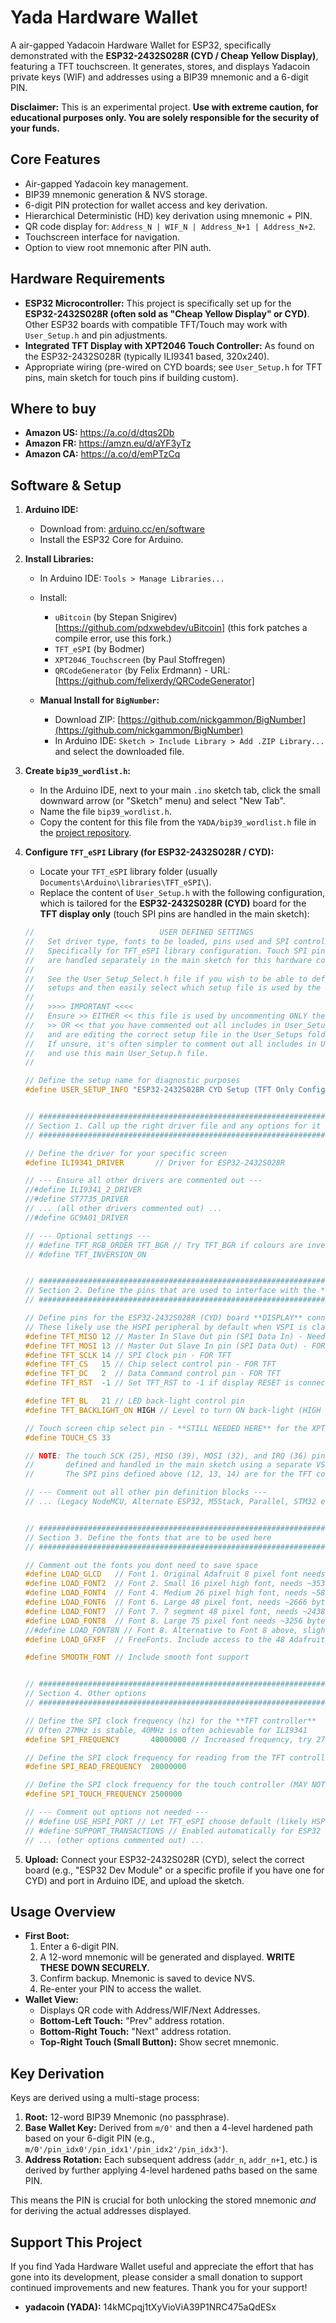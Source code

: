 # Yada Hardware Wallet

A air-gapped Yadacoin Hardware Wallet for ESP32, specifically demonstrated with the **ESP32-2432S028R (CYD / Cheap Yellow Display)**, featuring a TFT touchscreen. It generates, stores, and displays Yadacoin private keys (WIF) and addresses using a BIP39 mnemonic and a 6-digit PIN.

**Disclaimer:** This is an experimental project. **Use with extreme caution, for educational purposes only. You are solely responsible for the security of your funds.**

## Core Features

- Air-gapped Yadacoin key management.
- BIP39 mnemonic generation & NVS storage.
- 6-digit PIN protection for wallet access and key derivation.
- Hierarchical Deterministic (HD) key derivation using mnemonic + PIN.
- QR code display for: `Address_N | WIF_N | Address_N+1 | Address_N+2`.
- Touchscreen interface for navigation.
- Option to view root mnemonic after PIN auth.

## Hardware Requirements

- **ESP32 Microcontroller:** This project is specifically set up for the **ESP32-2432S028R (often sold as "Cheap Yellow Display" or CYD)**. Other ESP32 boards with compatible TFT/Touch may work with `User_Setup.h` and pin adjustments.
- **Integrated TFT Display with XPT2046 Touch Controller:** As found on the ESP32-2432S028R (typically ILI9341 based, 320x240).
- Appropriate wiring (pre-wired on CYD boards; see `User_Setup.h` for TFT pins, main sketch for touch pins if building custom).

## Where to buy

- **Amazon US:** https://a.co/d/dtqs2Db
- **Amazon FR:** https://amzn.eu/d/aYF3yTz
- **Amazon CA:** https://a.co/d/emPTzCq

## Software & Setup

1.  **Arduino IDE:**

    - Download from: [arduino.cc/en/software](https://www.arduino.cc/en/software/)
    - Install the ESP32 Core for Arduino.

2.  **Install Libraries:**

    - In Arduino IDE: `Tools > Manage Libraries...`
    - Install:

      - `uBitcoin` (by Stepan Snigirev) [https://github.com/pdxwebdev/uBitcoin] (this fork patches a compile error, use this fork.)
      - `TFT_eSPI` (by Bodmer)
      - `XPT2046_Touchscreen` (by Paul Stoffregen)
      - `QRCodeGenerator` (by Felix Erdmann) - URL: [https://github.com/felixerdy/QRCodeGenerator]

    - **Manual Install for `BigNumber`:**
      - Download ZIP: [https://github.com/nickgammon/BigNumber](https://github.com/nickgammon/BigNumber)
      - In Arduino IDE: `Sketch > Include Library > Add .ZIP Library...` and select the downloaded file.

3.  **Create `bip39_wordlist.h`:**

    - In the Arduino IDE, next to your main `.ino` sketch tab, click the small downward arrow (or "Sketch" menu) and select "New Tab".
    - Name the file `bip39_wordlist.h`.
    - Copy the content for this file from the `YADA/bip39_wordlist.h` file in the [project repository](https://github.com/pdxwebdev/yada-wallet/blob/main/YADA/bip39_wordlist.h).

4.  **Configure `TFT_eSPI` Library (for ESP32-2432S028R / CYD):**

    - Locate your `TFT_eSPI` library folder (usually `Documents\Arduino\libraries\TFT_eSPI\`).
    - Replace the content of `User_Setup.h` with the following configuration, which is tailored for the **ESP32-2432S028R (CYD)** board for the **TFT display only** (touch SPI pins are handled in the main sketch):

    ```cpp
    //                            USER DEFINED SETTINGS
    //   Set driver type, fonts to be loaded, pins used and SPI control method etc.
    //   Specifically for TFT_eSPI library configuration. Touch SPI pins (SCK, MOSI, MISO)
    //   are handled separately in the main sketch for this hardware configuration.
    //
    //   See the User_Setup_Select.h file if you wish to be able to define multiple
    //   setups and then easily select which setup file is used by the compiler.
    //
    //   >>>> IMPORTANT <<<<
    //   Ensure >> EITHER << this file is used by uncommenting ONLY the lines you need
    //   >> OR << that you have commented out all includes in User_Setup_Select.h
    //   and are editing the correct setup file in the User_Setups folder.
    //   If unsure, it's often simpler to comment out all includes in User_Setup_Select.h
    //   and use this main User_Setup.h file.
    //

    // Define the setup name for diagnostic purposes
    #define USER_SETUP_INFO "ESP32-2432S028R CYD Setup (TFT Only Config)"


    // ##################################################################################
    // Section 1. Call up the right driver file and any options for it
    // ##################################################################################

    // Define the driver for your specific screen
    #define ILI9341_DRIVER       // Driver for ESP32-2432S028R

    // --- Ensure all other drivers are commented out ---
    //#define ILI9341_2_DRIVER
    //#define ST7735_DRIVER
    // ... (all other drivers commented out) ...
    //#define GC9A01_DRIVER

    // --- Optional settings ---
    // #define TFT_RGB_ORDER TFT_BGR // Try TFT_BGR if colours are inverted
    // #define TFT_INVERSION_ON


    // ##################################################################################
    // Section 2. Define the pins that are used to interface with the **TFT DISPLAY**
    // ##################################################################################

    // Define pins for the ESP32-2432S028R (CYD) board **DISPLAY** connection
    // These likely use the HSPI peripheral by default when VSPI is claimed by touch
    #define TFT_MISO 12 // Master In Slave Out pin (SPI Data In) - Needed if reading from TFT
    #define TFT_MOSI 13 // Master Out Slave In pin (SPI Data Out) - FOR TFT
    #define TFT_SCLK 14 // SPI Clock pin - FOR TFT
    #define TFT_CS   15 // Chip select control pin - FOR TFT
    #define TFT_DC   2  // Data Command control pin - FOR TFT
    #define TFT_RST  -1 // Set TFT_RST to -1 if display RESET is connected to ESP32 board RST

    #define TFT_BL   21 // LED back-light control pin
    #define TFT_BACKLIGHT_ON HIGH // Level to turn ON back-light (HIGH or LOW)

    // Touch screen chip select pin - **STILL NEEDED HERE** for the XPT2046 library constructor
    #define TOUCH_CS 33

    // NOTE: The touch SCK (25), MISO (39), MOSI (32), and IRQ (36) pins are now
    //       defined and handled in the main sketch using a separate VSPI instance.
    //       The SPI pins defined above (12, 13, 14) are for the TFT connection only.

    // --- Comment out all other pin definition blocks ---
    // ... (Legacy NodeMCU, Alternate ESP32, M5Stack, Parallel, STM32 etc blocks all commented out) ...


    // ##################################################################################
    // Section 3. Define the fonts that are to be used here
    // ##################################################################################

    // Comment out the fonts you dont need to save space
    #define LOAD_GLCD   // Font 1. Original Adafruit 8 pixel font needs ~1820 bytes in FLASH
    #define LOAD_FONT2  // Font 2. Small 16 pixel high font, needs ~3534 bytes in FLASH, 96 characters
    #define LOAD_FONT4  // Font 4. Medium 26 pixel high font, needs ~5848 bytes in FLASH, 96 characters
    #define LOAD_FONT6  // Font 6. Large 48 pixel font, needs ~2666 bytes in FLASH, only characters 1234567890:-.apm
    #define LOAD_FONT7  // Font 7. 7 segment 48 pixel font, needs ~2438 bytes in FLASH, only characters 1234567890:.
    #define LOAD_FONT8  // Font 8. Large 75 pixel font needs ~3256 bytes in FLASH, only characters 1234567890:-.
    //#define LOAD_FONT8N // Font 8. Alternative to Font 8 above, slightly narrower, so 3 digits fit a 160 pixel wide TFT
    #define LOAD_GFXFF  // FreeFonts. Include access to the 48 Adafruit_GFX free fonts FF1 to FF48 and custom fonts

    #define SMOOTH_FONT // Include smooth font support


    // ##################################################################################
    // Section 4. Other options
    // ##################################################################################

    // Define the SPI clock frequency (hz) for the **TFT controller**
    // Often 27MHz is stable, 40MHz is often achievable for ILI9341
    #define SPI_FREQUENCY       40000000 // Increased frequency, try 27000000 if unstable

    // Define the SPI clock frequency for reading from the TFT controller
    #define SPI_READ_FREQUENCY  20000000

    // Define the SPI clock frequency for the touch controller (MAY NOT BE USED by TFT_eSPI now, but good practice)
    #define SPI_TOUCH_FREQUENCY 2500000

    // --- Comment out options not needed ---
    // #define USE_HSPI_PORT // Let TFT_eSPI choose default (likely HSPI if VSPI is used for touch)
    // #define SUPPORT_TRANSACTIONS // Enabled automatically for ESP32
    // ... (other options commented out) ...
    ```

5.  **Upload:** Connect your ESP32-2432S028R (CYD), select the correct board (e.g., "ESP32 Dev Module" or a specific profile if you have one for CYD) and port in Arduino IDE, and upload the sketch.

## Usage Overview

- **First Boot:**
  1.  Enter a 6-digit PIN.
  2.  A 12-word mnemonic will be generated and displayed. **WRITE THESE DOWN SECURELY.**
  3.  Confirm backup. Mnemonic is saved to device NVS.
  4.  Re-enter your PIN to access the wallet.
- **Wallet View:**
  - Displays QR code with Address/WIF/Next Addresses.
  - **Bottom-Left Touch:** "Prev" address rotation.
  - **Bottom-Right Touch:** "Next" address rotation.
  - **Top-Right Touch (Small Button):** Show secret mnemonic.

## Key Derivation

Keys are derived using a multi-stage process:

1.  **Root:** 12-word BIP39 Mnemonic (no passphrase).
2.  **Base Wallet Key:** Derived from `m/0'` and then a 4-level hardened path based on your 6-digit PIN (e.g., `m/0'/pin_idx0'/pin_idx1'/pin_idx2'/pin_idx3'`).
3.  **Address Rotation:** Each subsequent address (`addr_n`, `addr_n+1`, etc.) is derived by further applying 4-level hardened paths based on the same PIN.

This means the PIN is crucial for both unlocking the stored mnemonic _and_ for deriving the actual addresses displayed.

## Support This Project

If you find Yada Hardware Wallet useful and appreciate the effort that has gone into its development, please consider a small donation to support continued improvements and new features. Thank you for your support!

- **yadacoin (YADA):** 14kMCpqj1tXyVioViA39P1NRC475aQdESx
